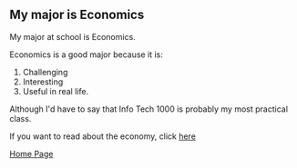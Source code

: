 ## My major is Economics

My major at school is Economics.

Economics is a good major because it is:

1. Challenging
2. Interesting
3. Useful in real life.

Although I'd have to say that Info Tech 1000 is probably my most practical class. 

If you want to read about the economy, click [here](https://www.investopedia.com/terms/e/economy.asp)

[Home Page][home]

[home]: https://github.com/ros4ry/ros4ry/blob/main/README.md
